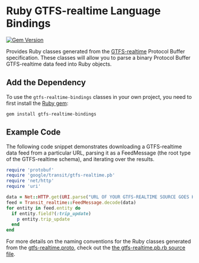 # Ruby GTFS-realtime Language Bindings

[![Gem Version](https://badge.fury.io/rb/gtfs-realtime-bindings.svg)](http://badge.fury.io/rb/gtfs-realtime-bindings)

Provides Ruby classes generated from the
[GTFS-realtime](https://developers.google.com/transit/gtfs-realtime/) Protocol
Buffer specification.  These classes will allow you to parse a binary Protocol
Buffer GTFS-realtime data feed into Ruby objects.

## Add the Dependency

To use the `gtfs-realtime-bindings` classes in your own project, you need to
first install the [Ruby gem](https://rubygems.org/gems/gtfs-realtime-bindings):

```
gem install gtfs-realtime-bindings
```

## Example Code

The following code snippet demonstrates downloading a GTFS-realtime data feed
from a particular URL, parsing it as a FeedMessage (the root type of the
GTFS-realtime schema), and iterating over the results.

```ruby
require 'protobuf'
require 'google/transit/gtfs-realtime.pb'
require 'net/http'
require 'uri'

data = Net::HTTP.get(URI.parse("URL OF YOUR GTFS-REALTIME SOURCE GOES HERE"))
feed = Transit_realtime::FeedMessage.decode(data)
for entity in feed.entity do
  if entity.field?(:trip_update)
    p entity.trip_update
  end
end
```

For more details on the naming conventions for the Ruby classes generated from
the [gtfs-realtime.proto](https://developers.google.com/transit/gtfs-realtime/gtfs-realtime-proto),
check out the [the gtfs-realtime.pb.rb source file](TODO).
